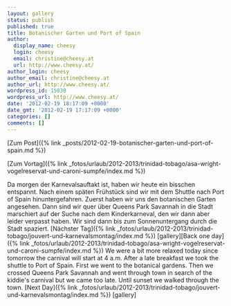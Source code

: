 ```yaml
---
layout: gallery
status: publish
published: true
title: Botanischer Garten und Port of Spain
author:
  display_name: cheesy
  login: cheesy
  email: christine@cheesy.at
  url: http://www.cheesy.at/
author_login: cheesy
author_email: christine@cheesy.at
author_url: http://www.cheesy.at/
wordpress_id: 15830
wordpress_url: http://www.cheesy.at/
date: '2012-02-19 18:17:09 +0000'
date_gmt: '2012-02-19 17:17:09 +0000'
categories: []
comments: []
---
```


[Zum Post]({% link _posts/2012-02-19-botanischer-garten-und-port-of-spain.md %})
<!--:de-->[Zum Vortag]({% link _fotos/urlaub/2012-2013/trinidad-tobago/asa-wright-vogelreservat-und-caroni-sumpfe/index.md %})
Da morgen der Karnevalsauftakt ist, haben wir heute ein bisschen entspannt. Nach einem späten Frühstück sind wir mit dem Shuttle nach Port of Spain hinuntergefahren. Zuerst haben wir uns den botanischen Garten angesehen.
Dann sind wir quer über Queens Park Savannah in die Stadt marschiert auf der Suche nach dem Kinderkarneval, den wir dann aber leider verpasst haben. Wir sind dann bis zum Sonnenuntergang durch die Stadt spaziert.
[Nächster Tag]({% link _fotos/urlaub/2012-2013/trinidad-tobago/jouvert-und-karnevalsmontag/index.md %})
[gallery]<!--:--><!--:en-->[Back one day]({% link _fotos/urlaub/2012-2013/trinidad-tobago/asa-wright-vogelreservat-und-caroni-sumpfe/index.md %})
We were a bit more relaxed today since tomorrow the carnival will start at 4 a.m. After a late breakfast we took the shuttle to Port of Spain. First we went to the botanical gardens.
Then we crossed Queens Park Savannah and went through town in search of the kiddie's carnival but we came too late. Until sunset we walked through the town.
[Next Day]({% link _fotos/urlaub/2012-2013/trinidad-tobago/jouvert-und-karnevalsmontag/index.md %})
[gallery]<!--:-->
